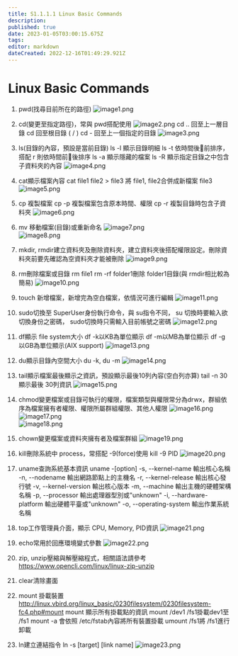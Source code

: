```yaml
---
title: S1.1.1.1 Linux Basic Commands
description: 
published: true
date: 2023-01-05T03:00:15.675Z
tags: 
editor: markdown
dateCreated: 2022-12-16T01:49:29.921Z
---
```


# Linux Basic Commands

1.	pwd(找尋目前所在的路徑)
![image1.png](/s1111/image1.png)
2.	cd(變更至指定路徑)，常與 pwd搭配使用
![image2.png](/s1111/image2.png)
cd .. 回至上一層目錄
cd  回至根目錄 ( / )
cd -  回至上一個指定的目錄
![image3.png](/s1111/image3.png)
3.	ls(目錄的內容，預設是當前目錄)
ls -l 顯示目錄明細
ls -t 依時間後前排序，搭配 r 則依時間前後排序
ls -a 顯示隱藏的檔案
ls -R 顯示指定目錄之中包含子資料夾的內容
![image4.png](/s1111/image4.png) 
4.	cat顯示檔案內容
cat file1 file2 > file3 將 file1, file2合併成新檔案 file3
![image5.png](/s1111/image5.png) 
5.	cp 複製檔案
cp -p 複製檔案包含原本時間、權限
cp -r 複製目錄時包含子資料夾
![image6.png](/s1111/image6.png)  
6.	mv 移動檔案(目錄)或重新命名
![image7.png](/s1111/image7.png)  
![image8.png](/s1111/image8.png) 
7.	mkdir, rmdir建立資料夾及刪除資料夾，建立資料夾後搭配權限設定。刪除資料夾前要先確認為空資料夾才能被刪除
![image9.png](/s1111/image9.png)  
8.	rm刪除檔案或目錄
rm file1
rm -rf folder1刪除 folder1目錄(與 rmdir相比較為簡易)
![image10.png](/s1111/image10.png)  
9.	touch 新增檔案，新增完為空白檔案，依情況可進行編輯
![image11.png](/s1111/image11.png)  
10.	sudo切換至 SuperUser身份執行命令，與 su指令不同， su 切換時要輸入欲切換身份之密碼， sudo切換時只需輸入目前帳號之密碼
![image12.png](/s1111/image2.png)     
11.	df顯示 file system大小
df -k以KB為單位顯示
df -m以MB為單位顯示
df -g以GB為單位顯示(AIX support)
![image13.png](/s1111/image13.png)     
12.	du顯示目錄內空間大小
du -k, du -m
![image14.png](/s1111/image14.png)  
13.	tail顯示檔案最後顯示之資訊，預設顯示最後10列內容(空白列亦算)
tail -n 30顯示最後 30列資訊
![image15.png](/s1111/image15.png)  
14.	chmod變更檔案或目錄可執行的權限，檔案類型與權限常分為drwx，群組依序為檔案擁有者權限、權限所屬群組權限、其他人權限
![image16.png](/s1111/image16.png) 
![image17.png](/s1111/image17.png)  
![image18.png](/s1111/image18.png)  
15.	chown變更檔案或資料夾擁有者及檔案群組
![image19.png](/s1111/image19.png)  
16.	kill刪除系統中 process，常搭配 -9(force)使用
kill -9 PID
![image20.png](/s1111/image20.png)  
17.	uname查詢系統基本資訊
uname -[option]
-s, --kernel-name 輸出核心名稱
-n, --nodename 輸出網路節點上的主機名
-r, --kernel-release 輸出核心發行號
-v, --kernel-version 輸出核心版本
-m, --machine 輸出主機的硬體架構名稱
-p, --processor 輸出處理器型別或"unknown"
-i, --hardware-platform 輸出硬體平臺或"unknown"
-o, --operating-system 輸出作業系統名稱

18.	top工作管理員介面，顯示 CPU, Memory, PID資訊
![image21.png](/s1111/image21.png) 
19.	echo常用於回應環境變式參數
![image22.png](/s1111/image22.png)  
20.	zip, unzip壓縮與解壓縮程式，相關語法請參考 https://www.opencli.com/linux/linux-zip-unzip
21.	clear清除畫面
22.	mount 掛載裝置 http://linux.vbird.org/linux_basic/0230filesystem/0230filesystem-fc4.php#mount
mount 顯示所有掛載點的資訊
mount /dev1 /fs1掛載dev1至 /fs1
mount -a 會依照 /etc/fstab內容將所有裝置掛載
umount /fs1將 /fs1進行卸載
23.	ln建立連結指令
ln -s [target] [link name]
![image23.png](/s1111/image23.png)  

